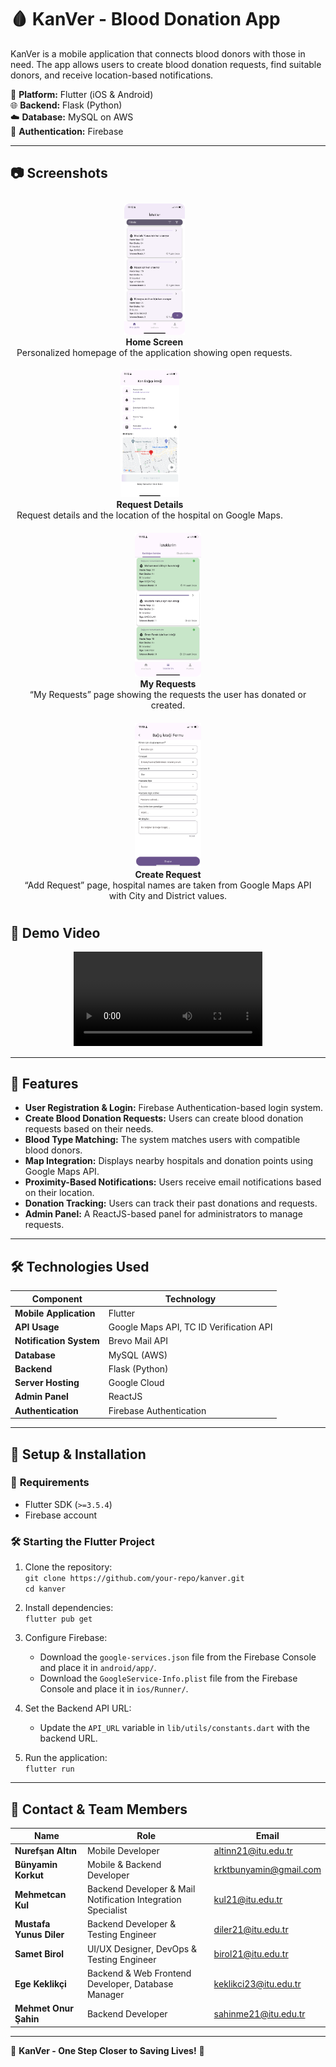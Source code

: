 # 🩸 KanVer - Blood Donation App

KanVer is a mobile application that connects blood donors with those in need. The app allows users to create blood donation requests, find suitable donors, and receive location-based notifications. 

📱 **Platform:** Flutter (iOS & Android)  
🌐 **Backend:** Flask (Python)  
☁️ **Database:** MySQL on AWS  
🔑 **Authentication:** Firebase  

---

## 📷 **Screenshots**

<p align="center">
  <div style="display: inline-block; text-align: center; margin: 10px;">
    <img src="readme-source/screenshot-1.png" width="22%"/>
    <br>
    <b>Home Screen</b>  
    <br>
    Personalized homepage of the application showing open requests.
  </div>
  <div style="display: inline-block; text-align: center; margin: 10px;">
    <img src="readme-source/screenshot-2.png" width="22%"/>
    <br>
    <b>Request Details</b>  
    <br>
    Request details and the location of the hospital on Google Maps.
  </div>
  <div style="display: inline-block; text-align: center; margin: 10px;">
    <img src="readme-source/screenshot-3.png" width="22%"/>
    <br>
    <b>My Requests</b>  
    <br>
    “My Requests” page showing the requests the user has donated or created.
  </div>
  <div style="display: inline-block; text-align: center; margin: 10px;">
    <img src="readme-source/screenshot-4.png" width="22%"/>
    <br>
    <b>Create Request</b>  
    <br>
    “Add Request” page, hospital names are taken from Google Maps API with City and District values.
  </div>
</p>

## 🎥 **Demo Video**

<p align="center">
  <video width="60%" controls>
    <source src="readme-source/demo.mp4" type="video/mp4">
    Your browser does not support the video tag.
  </video>
</p>

---

## 🚀 **Features**
- **User Registration & Login:** Firebase Authentication-based login system.
- **Create Blood Donation Requests:** Users can create blood donation requests based on their needs.
- **Blood Type Matching:** The system matches users with compatible blood donors.
- **Map Integration:** Displays nearby hospitals and donation points using Google Maps API.
- **Proximity-Based Notifications:** Users receive email notifications based on their location.
- **Donation Tracking:** Users can track their past donations and requests.
- **Admin Panel:** A ReactJS-based panel for administrators to manage requests.

---

## 🛠 **Technologies Used**
| **Component** | **Technology** |
|-------------|--------------|
| **Mobile Application** | Flutter |
| **API Usage** | Google Maps API, TC ID Verification API |
| **Notification System** | Brevo Mail API |
| **Database** | MySQL (AWS) |
| **Backend** | Flask (Python) |
| **Server Hosting** | Google Cloud |
| **Admin Panel** | ReactJS |
| **Authentication** | Firebase Authentication |

---

## 🔧 **Setup & Installation**

### 📌 **Requirements**
- Flutter SDK (`>=3.5.4`)
- Firebase account

### 🛠 **Starting the Flutter Project**
1. Clone the repository:  
   `git clone https://github.com/your-repo/kanver.git`  
   `cd kanver`  

2. Install dependencies:  
   `flutter pub get`  

3. Configure Firebase:  
   - Download the `google-services.json` file from the Firebase Console and place it in `android/app/`.  
   - Download the `GoogleService-Info.plist` file from the Firebase Console and place it in `ios/Runner/`.  

4. Set the Backend API URL:  
   - Update the `API_URL` variable in `lib/utils/constants.dart` with the backend URL.

5. Run the application:  
   `flutter run`  

---

## 📧 Contact & Team Members
| **Name** | **Role** | **Email** |
|----------|----------------------------------------------|---------------------------|
| **Nurefşan Altın** | Mobile Developer | altinn21@itu.edu.tr |
| **Bünyamin Korkut** | Mobile & Backend Developer | krktbunyamin@gmail.com |
| **Mehmetcan Kul** | Backend Developer & Mail Notification Integration Specialist | kul21@itu.edu.tr |
| **Mustafa Yunus Diler** | Backend Developer & Testing Engineer | diler21@itu.edu.tr |
| **Samet Birol** | UI/UX Designer, DevOps & Testing Engineer | birol21@itu.edu.tr |
| **Ege Keklikçi** | Backend & Web Frontend Developer, Database Manager | keklikci23@itu.edu.tr |
| **Mehmet Onur Şahin** | Backend Developer | sahinme21@itu.edu.tr |

---

🎯 **KanVer - One Step Closer to Saving Lives!** 🚀
